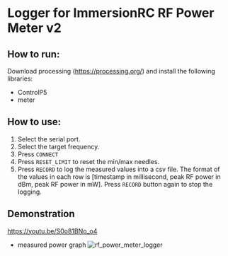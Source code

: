 # Logger for ImmersionRC RF Power Meter v2

## How to run:
Download processing (https://processing.org/) and install the following libraries:
 * ControlP5
 * meter

## How to use:
 1. Select the serial port.
 2. Select the target frequency.
 3. Press `CONNECT`
 4. Press `RESET_LIMIT` to reset the min/max needles.
 5. Press `RECORD` to log the measured values into a csv file. The format of the values in each row is [timestamp in millisecond, peak RF power in dBm, peak RF power in mW]. Press `RECORD` button again to stop the logging.

## Demonstration
https://youtu.be/S0o81BNo_o4

* measured power graph
![rf_power_meter_logger](https://user-images.githubusercontent.com/12195507/179361035-a5e9cd7f-90ec-4956-85ea-70325c128098.png)
